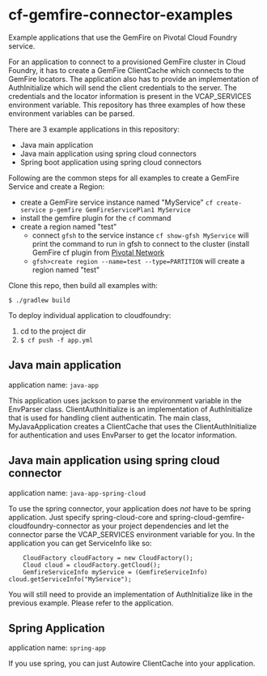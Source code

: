 # cf-gemfire-connector-examples

Example applications that use the GemFire on Pivotal Cloud Foundry service.

For an application to connect to a provisioned GemFire cluster in Cloud Foundry, it has to create a GemFire ClientCache which connects to the GemFire locators. The application also has to provide an implementation of AuthInitialize which will send the client credentials to the server. The credentials and the locator information is present in the VCAP_SERVICES environment variable. This repository has three examples of how these environment variables can be parsed.

There are 3 example applications in this repository:
- Java main application
- Java main application using spring cloud connectors
- Spring boot application using spring cloud connectors

Following are the common steps for all examples to create a GemFire Service and create a Region:
- create a GemFire service instance named "MyService"
  `cf create-service p-gemfire GemFireServicePlan1 MyService`
- install the gemfire plugin for the `cf` command
- create a region named "test"
  - connect `gfsh` to the service instance
    `cf show-gfsh MyService` will print the command to run in gfsh to connect to the cluster (install GemFire cf plugin from [Pivotal Network](http://network.pivotal.io)
  - `gfsh>create region --name=test --type=PARTITION` will create a region named "test"

Clone this repo, then build all examples with:
```
$ ./gradlew build
```

To deploy individual application to cloudfoundry:
1. cd to the project dir
1. `$ cf push -f app.yml`

## Java main application

application name: `java-app`

This application uses jackson to parse the environment variable in the EnvParser class. ClientAuthInitialize is an implementation of AuthInitialize that is used for handling client authenticatin. The main class, MyJavaApplication creates a ClientCache that uses the ClientAuthInitialize for authentication and uses EnvParser to get the locator information.

## Java main application using spring cloud connector

application name: `java-app-spring-cloud`

To use the spring connector, your application does *not* have to be spring application. Just specify spring-cloud-core and spring-cloud-gemfire-cloudfoundry-connector as your project dependencies and let the connector parse the VCAP_SERVICES environment variable for you. In the application you can get ServiceInfo like so:

```
    CloudFactory cloudFactory = new CloudFactory();
    Cloud cloud = cloudFactory.getCloud();
    GemfireServiceInfo myService = (GemfireServiceInfo) cloud.getServiceInfo("MyService");
```
You will still need to provide an implementation of AuthInitialize like in the previous example. Please refer to the application.

## Spring Application

application name: `spring-app`

If you use spring, you can just Autowire ClientCache into your application.

